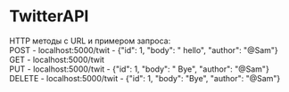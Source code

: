 # TwitterAPI
HTTP методы c URL и примером запроса:<br />
POST - localhost:5000/twit - {"id": 1, "body": " hello", "author": "@Sam"}<br />
GET - localhost:5000/twit<br />
PUT - localhost:5000/twit - {"id": 1, "body": " Bye", "author": "@Sam"}<br />
DELETE - localhost:5000/twit - {"id": 1, "body": "Bye", "author": "@Sam"}

